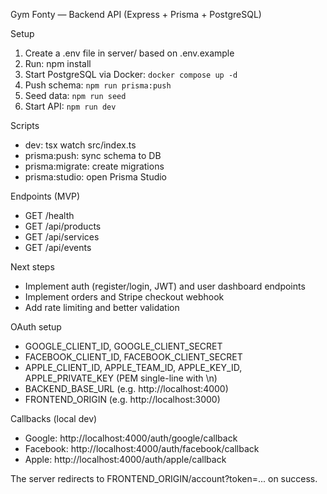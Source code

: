 Gym Fonty — Backend API (Express + Prisma + PostgreSQL)

Setup

1. Create a .env file in server/ based on .env.example
2. Run: npm install
3. Start PostgreSQL via Docker: `docker compose up -d`
4. Push schema: `npm run prisma:push`
5. Seed data: `npm run seed`
6. Start API: `npm run dev`

Scripts

- dev: tsx watch src/index.ts
- prisma:push: sync schema to DB
- prisma:migrate: create migrations
- prisma:studio: open Prisma Studio

Endpoints (MVP)

- GET /health
- GET /api/products
- GET /api/services
- GET /api/events

Next steps

- Implement auth (register/login, JWT) and user dashboard endpoints
- Implement orders and Stripe checkout webhook
- Add rate limiting and better validation

OAuth setup

- GOOGLE_CLIENT_ID, GOOGLE_CLIENT_SECRET
- FACEBOOK_CLIENT_ID, FACEBOOK_CLIENT_SECRET
- APPLE_CLIENT_ID, APPLE_TEAM_ID, APPLE_KEY_ID, APPLE_PRIVATE_KEY (PEM single-line with \n)
- BACKEND_BASE_URL (e.g. http://localhost:4000)
- FRONTEND_ORIGIN (e.g. http://localhost:3000)

Callbacks (local dev)

- Google: http://localhost:4000/auth/google/callback
- Facebook: http://localhost:4000/auth/facebook/callback
- Apple: http://localhost:4000/auth/apple/callback

The server redirects to FRONTEND_ORIGIN/account?token=... on success.

